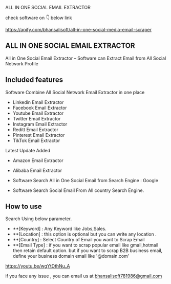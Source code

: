  
ALL IN ONE SOCIAL EMAIL EXTRACTOR

check software on 👇 below link

https://apify.com/bhansalisoft/all-in-one-social-media-email-scraper

## ALL IN ONE SOCIAL EMAIL EXTRACTOR

All in One Social Email Extractor – Software can Extract Email from All Social Network Profile

## Included features
Software Combine All Social Network Email Extractor in one place

- Linkedin Email Extractor
- Facebook Email Extractor
- Youtube Email Extractor
- Twitter Email Extractor
- Instagram Email Extractor
- Reditt Email Extractor
- Pinterest Email Extractor
- TikTok Email Extractor

Latest Update  Added 
- Amazon Email Extractor
- Alibaba Email Extractor

- Software Search All in One Social Email from Search Engine : Google
- Software Search Social Email From All country Search Engine.

## How to use
Search Using below parameter.
- **[Keyword] : Any Keyword like Jobs,Sales.
- **[Location] : this option is optional but you can write any location .
- **[Country] : Select Country of Email you want to Scrap Email
- **[Email Type] : if you want to scrap popular email like gmail,hotmail then retain default option. but if you want to scrap 
B2B business email, define your business domain email like '@domain.com'

https://youtu.be/wgYtDthNu_A


if you face any issue , you can email us at bhansalisoft781986@gmail.com
				  
				
